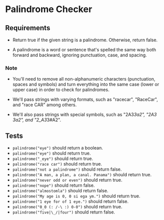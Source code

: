 # Palindrome Checker

## Requirements

- Return true if the given string is a palindrome. Otherwise, return false.

- A palindrome is a word or sentence that's spelled the same way both forward and backward, ignoring punctuation, case, and spacing.

### Note
- You'll need to remove all non-alphanumeric characters (punctuation, spaces and symbols) and turn everything into the same case (lower or upper case) in order to check for palindromes.

- We'll pass strings with varying formats, such as "racecar", "RaceCar", and "race CAR" among others.

- We'll also pass strings with special symbols, such as "2A3*3a2", "2A3 3a2", and "2_A3*3#A2".

## Tests

- `palindrome("eye")` should return a boolean.
- `palindrome("eye")` should return true.
- `palindrome("_eye")` should return true.
- `palindrome("race car")` should return true.
- `palindrome("not a palindrome")` should return false.
- `palindrome("A man, a plan, a canal. Panama")` should return true.
- `palindrome("never odd or even")` should return true.
- `palindrome("nope")` should return false.
- `palindrome("almostomla")` should return false.
- `palindrome("My age is 0, 0 si ega ym.")` should return true.
- `palindrome("1 eye for of 1 eye.")` should return false.
- `palindrome("0_0 (: /-\ :) 0-0")` should return true.
- `palindrome("five|\_/|four")` should return false.